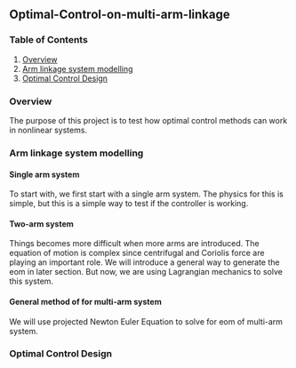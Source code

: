 ## Optimal-Control-on-multi-arm-linkage
### Table of Contents
1. [Overview](#overview)
2. [Arm linkage system modelling](#modelling)
3. [Optimal Control Design](#control-design)


### Overview <a name="overview"></a>

The purpose of this project is to test how optimal control methods can work in nonlinear systems.

### Arm linkage system modelling <a name="modelling"></a>

#### Single arm system

To start with, we first start with a single arm system. The physics for this is simple, but this is a simple way to test if the controller is working.
#### Two-arm system
Things becomes more difficult when more arms are introduced. The equation of motion is complex since centrifugal and Coriolis force are playing an important role. We will introduce a general way to generate the eom in later section. But now, we are using Lagrangian mechanics to solve this system.
#### General method of for multi-arm system
We will use projected Newton Euler Equation to solve for eom of multi-arm system.

### Optimal Control Design <a name="control-design"></a>
